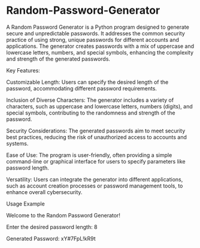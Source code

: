 # Random-Password-Generator
A Random Password Generator is a Python program designed to generate secure and unpredictable passwords. It addresses the common security practice of using strong, unique passwords for different accounts and applications. The generator creates passwords with a mix of uppercase and lowercase letters, numbers, and special symbols, enhancing the complexity and strength of the generated passwords.

Key Features:

Customizable Length: Users can specify the desired length of the password, accommodating different password requirements.

Inclusion of Diverse Characters: The generator includes a variety of characters, such as uppercase and lowercase letters, numbers (digits), and special symbols, contributing to the randomness and strength of the password.

Security Considerations: The generated passwords aim to meet security best practices, reducing the risk of unauthorized access to accounts and systems.

Ease of Use: The program is user-friendly, often providing a simple command-line or graphical interface for users to specify parameters like password length.

Versatility: Users can integrate the generator into different applications, such as account creation processes or password management tools, to enhance overall cybersecurity.


Usage Example

Welcome to the Random Password Generator!

Enter the desired password length: 8

Generated Password: xY#7FpL!kR9t
